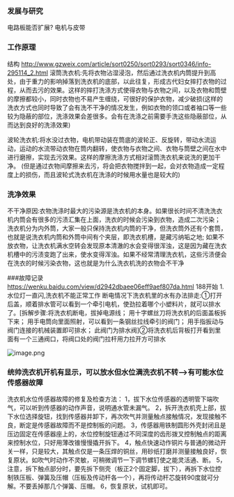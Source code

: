### 发展与研究
电路板能否扩展? 电机与皮带
### 工作原理
结构 http://www.gzweix.com/article/sort0250/sort0293/sort0346/info-295114_2.html
滚筒洗衣机:先将衣物沾湿浸泡，然后通过洗衣机内筒提升到高处，由于重力的影响掉落到洗衣机的底部，以此往复，形成古代妇女摔打衣物的过程，从而去污的效果。这样的摔打洗涤方式使得衣物与衣物之间，以及衣物和筒壁的摩擦都较小，同时衣物也不易产生缠绕，可很好的保护衣物，减少破损(这样的洗衣方式也同时导致了会有洗不干净的情况发生，例如衣物的领口或者袖口等一些较为隐蔽的部位，洗涤效果会差很多。会有在洗涤之前需要手洗这些隐蔽部位，从而达到良好的洗涤效果)

波轮洗衣机:将水没过衣物，电机带动装在筒底的波轮正、反旋转，带动水流运动，运动的水流带动衣物在筒内翻转，使衣物与衣物之间、衣物与筒壁之间在水中进行磨擦，实现去污效果。这样的摩擦洗涤方式相对滚筒洗衣机来说洗的更加干净。
(但是通过衣物间摩擦来去污，将会把衣物搅拌到一起，会对衣物造成一定程度上的损伤，而且波轮式洗衣机在洗涤的时候用水量也是较大的)

### 洗净效果
不干净原因:衣物洗涤时最大的污染源是洗衣机的本身。如果很长时间不清洗洗衣机内筒会有很多的污渍汇集在上面，洗衣的时候会污染到衣物，造成二次污染；
洗衣机分为内外筒，大家一般只保持洗衣机内筒的干净，但洗衣筒外还有个套筒，也就是说洗衣机内筒和外筒中间有个夹层，即洗衣机槽，是藏污纳垢之地;
如果不放衣物，让洗衣机满水空转会发现原本清澈的水会变得很浑浊，这是因为藏在洗衣机槽中的污渍变跑了出来，使水变得浑浊。如果不经常清理洗衣机，这些污渍便会在洗衣的时候污染衣物，这也就是为什么洗衣机洗的衣物会不干净

###故障记录   
https://wenku.baidu.com/view/d2942dbaee06eff9aef807da.html  188开始
1.水位灯一直闪,洗衣机不能正常工作
断电情况下洗衣机里的水有办法排走:①打开后盖，顺着排水管可以看到一个牵引电机，使劲拉着哪个小塑料片，就可以排水了。[拆解步骤:将洗衣机断电，拔掉电源线；
用十字螺丝刀将洗衣机的后面盖板拆下来；
用手电筒向里面照射，可以看到一条钢丝拉线牵引的阀门；
用手指扳动与阀门连接的机械装置即可排水；
此阀门为排水阀]②将洗衣机后背板打开看到里面有一个三通阀口，将阀口处的阀门拉杆用力拉开方可排水

![image.png](http://upload-images.jianshu.io/upload_images/2636843-1a1c9fc799b479e9.png?imageMogr2/auto-orient/strip%7CimageView2/2/w/1240)

### 统帅洗衣机开机有显示，可以放水但水位满洗衣机不转-->有可能水位传感器故障
洗衣机水位传感器故障的修复及检查方法：
1，拔下水位传感器的透明管下端吹气，可以听到传感器的动作声音，说明通水管未漏气。
2，拆开洗衣机壳上部，拔下水位选择旋钮，找到传感器并卸下，再次吹气并测量触点接触情况，发现接触不良，断定是传感器故障而不是控制板的问题。
3，传感器用铁制圆形外壳封闭且是压边固定在传感器座上的，水位控制旋钮通过不同深度的齿形拨叉控制触点的距离来控制水位，只好用薄改锥慢慢撬开拆下。
4，触点快速动作铜片与普通的微动开关一样，只是较大，其触点仅是一条压焊的铜丝，用砂纸打磨并测量接触良好，恢复原状。如吹气时动作不灵敏，可稍微调节一下调节螺钉使之能灵活通、断。
5，注意，拆下触点部分时，要先拆下侧壳（板正2个固定脚，拔下），再拆下水位控制铁压板、弹簧及压帽（压板及传动杆各一个），再将传动杆芯旋转90度就可分解。不要丢掉那几个弹簧、压帽。
6，恢复原状，试机即可。
